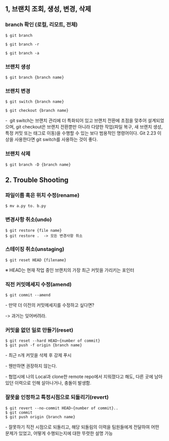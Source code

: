 ## 1, 브랜치 조회, 생성, 변경, 삭제

### branch 확인 (로컬, 리모트, 전체)

```
$ git branch
```

```
$ git branch -r
```

```
$ git branch -a
```

### 브랜치 생성

```
$ git branch {branch name}
```

### 브랜치 변경

```
$ git switch {branch name}
```

```
$ git checkout {branch name}
```

\-  git switch는 브랜치 관리에 더 특화되어 있고 브랜치 전환에 초점을 맞추어 설계되었으며, git checkout은 브랜치 전환뿐만 아니라 다양한 작업(파일 복구, 새 브랜치 생성, 특정 커밋 또는 태그로 이동)을 수행할 수 있는 보다 범용적인 명령어이다. Git 2.23 이상을 사용한다면 git switch를 사용하는 것이 좋다.

### 브랜치 삭제

```
$ git branch -D {branch name}
```

## 2\. Trouble Shooting

### 파일이름 혹은 위치 수정(rename)

```
$ mv a.py to. b.py
```

### 변경사항 취소(undo)

```
$ git restore {file name}
$ git restore .  -> 모든 변경사항 취소
```

### 스테이징 취소(unstaging)

```
$ git reset HEAD {filename}
```

※ HEAD는 현재 작업 중인 브랜치의 가장 최근 커밋을 가리키는 포인터

### 직전 커밋메세지 수정(amend)

```
$ git commit --amend
```

\- 만약 더 이전의 커밋메세지를 수정하고 싶다면?  

\-> 과거는 잊어버려라.

### 커밋을 없던 일로 만들기(reset)

```
$ git reset --hard HEAD~{number of commit}
$ git push -f origin {branch name}
```

\- 최근 n개 커밋을 삭제 후 강제 푸시

\- 웬만하면 권장하지 않는다.

\- 협업시에 나의 Local과 clone한 remote repo에서 지워졌다고 해도, 다른 곳에 남아있던 이력으로 인해 살아나거나, 충돌이 발생함.

### 잘못을 인정하고 특정시점으로 되돌리기(revert)

```
$ git revert --no-commit HEAD~{number of commit}..
$ git commit
$ git push origin {branch name}
```

\- 잘못하기 직전 시점으로 되돌리고, 해당 되돌림의 이력을 팀원들에게 전달하여 어떤 문제가 있었고, 어떻게 수행되는지에 대한 뚜렷한 설명 가능
